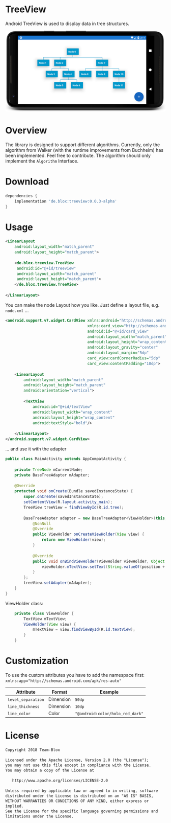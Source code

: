 TreeView
===========

Android TreeView is used to display data in tree structures.

![alt Example](TreeView.png "Example")

Overview
========
The library is designed to support different algorithms. Currently, only the algorithm from Walker (with the runtime improvements from Buchheim) has been implemented. Feel free to contribute. The algorithm should only implement the `Algorithm` Interface.

Download
========

```groovy
dependencies {
    implementation 'de.blox:treeview:0.0.3-alpha'
}
```

Usage
======

```xml
<LinearLayout
    android:layout_width="match_parent"
    android:layout_height="match_parent">

    <de.blox.treeview.TreeView
     android:id="@+id/treeview"
     android:layout_width="match_parent"
     android:layout_height="match_parent">
    </de.blox.treeview.TreeView>
    
</LinearLayout>
```
You can make the node Layout how you like. Just define a layout file, e.g. ```node.xml``` ...
```xml
<android.support.v7.widget.CardView xmlns:android="http://schemas.android.com/apk/res/android"
                                    xmlns:card_view="http://schemas.android.com/apk/res-auto"
                                    android:id="@+id/card_view"
                                    android:layout_width="match_parent"
                                    android:layout_height="wrap_content"
                                    android:layout_gravity="center"
                                    android:layout_margin="5dp"
                                    card_view:cardCornerRadius="5dp"
                                    card_view:contentPadding="10dp">

    <LinearLayout
        android:layout_width="match_parent"
        android:layout_height="match_parent"
        android:orientation="vertical">

        <TextView
            android:id="@+id/textView"
            android:layout_width="wrap_content"
            android:layout_height="wrap_content"
            android:textStyle="bold"/>

    </LinearLayout>
</android.support.v7.widget.CardView>
```

... and use it with the adapter

```java
public class MainActivity extends AppCompatActivity {

    private TreeNode mCurrentNode;
    private BaseTreeAdapter mAdapter;

    @Override
    protected void onCreate(Bundle savedInstanceState) {
        super.onCreate(savedInstanceState);
        setContentView(R.layout.activity_main);
        TreeView treeView = findViewById(R.id.tree);

        BaseTreeAdapter adapter = new BaseTreeAdapter<ViewHolder>(this, R.layout.node) {
            @NonNull
            @Override
            public ViewHolder onCreateViewHolder(View view) {
                return new ViewHolder(view);
            }

            @Override
            public void onBindViewHolder(ViewHolder viewHolder, Object data, int position) {
                viewHolder.mTextView.setText(String.valueOf(position + 1));
            }
        };
        treeView.setAdapter(mAdapter);
    }
}
```

ViewHolder class:
```java
    private class ViewHolder {
        TextView mTextView;
        ViewHolder(View view) {
            mTextView = view.findViewById(R.id.textView);
        }
    }
```

Customization
=============

To use the custom attributes you have to add the namespace first: ```
    xmlns:app="http://schemas.android.com/apk/res-auto"```

| Attribute              | Format    | Example                              |
|------------------------|-----------|--------------------------------------|
| ```level_separation``` | Dimension | ```50dp```                           |
| ```line_thickness```   | Dimension | ```10dp```                           |
| ```line_color```       | Color     | ```"@android:color/holo_red_dark"``` |

License
=======

    Copyright 2018 Team-Blox

    Licensed under the Apache License, Version 2.0 (the "License");
    you may not use this file except in compliance with the License.
    You may obtain a copy of the License at

       http://www.apache.org/licenses/LICENSE-2.0

    Unless required by applicable law or agreed to in writing, software
    distributed under the License is distributed on an "AS IS" BASIS,
    WITHOUT WARRANTIES OR CONDITIONS OF ANY KIND, either express or implied.
    See the License for the specific language governing permissions and
    limitations under the License.